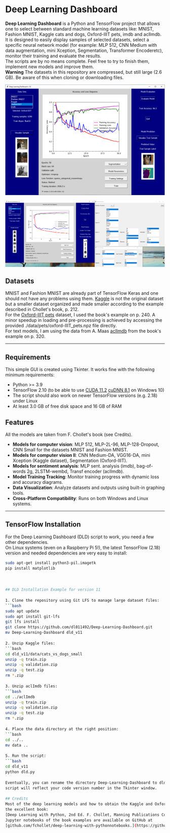 # Deep Learning Dashboard

**Deep Learning Dashboard** is a Python and TensorFlow project that allows one to select between standard machine learning
datasets like: MNIST, Fashion MNIST, Kaggle cats and dogs, Oxford-IIIT pets, imdb and aclImdb.  
It is designed to easily display samples of selected datasets, select a specific neural network model (for example: MLP 512,
CNN Medium with data augmentation, mini Xception, Segmentation, Transformer Encoderetc), monitor their training and
evaluate the results.  
The scripts are by no means complete. Feel free to try to finish them, implement new models and improve them.  
**Warning** The datasets in this repository are compressed, but still large (2.6 GB). Be aware of this when cloning or
downloading files.

![Deep learning dashboard example 1](https://github.com/dl011492/Deep-Learning-Dashboard/blob/main/figures/dld_v02.png)

![Deep learning dashboard example 2](https://github.com/dl011492/Deep-Learning-Dashboard/blob/main/figures/dld_v02_b.png)

## Datasets
MNIST and Fashion MNIST are already part of TensorFlow Keras and one should not have any problems using them.
[Kaggle](https://www.kaggle.com/datasets/tongpython/cat-and-dog) is not the original dataset but a smaller dataset organized
and made smaller according to the example described in Chollet's book, p. 212.  
For the [Oxford-IIIT pets](https://www.robots.ox.ac.uk/~vgg/data/pets/) dataset, I used the book's example on p. 240. A minor speedup
in loading and pre-processing is achieved by accessing the provided ./data/pets/oxford-IIIT_pets.npz file directly.  
For text models, I am using the data from A. Maas [aclImdb](https://ai.stanford.edu/~amaas/data/sentiment/aclImdb_v1.tar.gz) from the
book's example on p.  320.

---
## Requirements
This simple GUI is created using Tkinter. It works fine with the following minimum requirements: 
- Python >= 3.9
- TensorFlow 2.10 (to be able to use [CUDA 11.2](https://developer.nvidia.com/cuda-11.2.0-download-archive)
  [cuDNN 8.1](https://developer.nvidia.com/rdp/cudnn-archive) on Windows 10)
- The script should also work on newer TensorFlow versions (e.g. 2.18) under Linux
- At least 3.0 GB of free disk space and 16 GB of RAM

## Features
All the models are taken from F. Chollet's book (see Credits).
- **Models for computer vision**: MLP 512, MLP-2L-96, MLP-128-Dropout, CNN Small for the datasets MNIST and Fashion MNIST.
- **Models for computer vision II**: CNN Medium-DA, VGG16-DA, mini Xception (Kaggle dataset), Segmentation (Oxford-IIIT).
- **Models for sentiment analysis**: MLP sent. analysis (imdb), bag-of-words 2g, 2LSTM-wembd, Transf encoder (aclImdb).
- **Model Training Tracking**: Monitor training progress with dynamic loss and accuracy diagrams.
- **Data Visualization**: Analyze datasets and outputs using built-in graphing tools.
- **Cross-Platform Compatibility**: Runs on both Windows and Linux systems.

---
## TensorFlow Installation
For the Deep Learning Dashboard (DLD) script to work, you need a few other dependencies.  
On Linux systems (even on a Raspberry Pi 5!), the latest TensorFlow (2.18) version and needed dependencies are very easy to install:

     
   ```bash
   sudo apt-get install python3-pil.imagetk
   pip install matplotlib   
 
 

## DLD Installation Example for version 11

1. Clone the repository using Git LFS to manage large dataset files:
   ```bash
   sudo apt update
   sudo apt install git-lfs
   git lfs install
   git clone https://github.com/dl011492/Deep-Learning-Dashboard.git
   mv Deep-Learning-Dashboard dld_v11 

2. Unzip Kaggle files:
   ```bash
   cd dld_v11/data/cats_vs_dogs_small
   unzip -q train.zip
   unzip -q validation.zip
   unzip -q test.zip
   rm *.zip 

3. Unzip aclImdb files:
   ```bash
   cd ../aclImdb
   unzip -q train.zip
   unzip -q validation.zip
   unzip -q test.zip  
   rm *.zip 

4. Place the data directory at the right position:
   ```bash
   cd ../..
   mv data .. 
 
5. Run the script:
   ```bash
   cd dld_v11
   python dld.py 

Eventually, you can rename the directory Deep-Learning-Dashboard to dld_v11. In this way, the
script will reflect your code version number in the Tkinter window.

## Credits
Most of the deep learning models and how to obtain the Kaggle and Oxford-IIIT datasets were taken from
the excellent book:
[Deep Learning with Python, 2nd Ed. F. Chollet, Manning Publications Co. 2021](https://www.manning.com/books/deep-learning-with-python-second-edition).  
Jupyter notebooks of the book examples are available on GitHub at
[github.com/fchollet/deep-learning-with-pythonnotebooks.](https://github.com/fchollet/deep-learning-with-python-notebooks)
